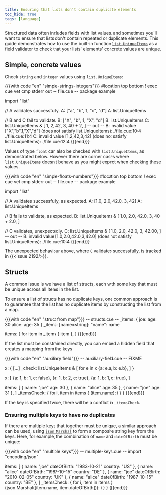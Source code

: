 ```yaml
---
title: Ensuring that lists don't contain duplicate elements
toc_hide: true
tags: [language]
---
```


Structured data often includes fields with list values, and sometimes you'll
want to ensure that lists don't contain repeated or duplicate elements.
This guide demonstrates how to use the built-in function
[`list.UniqueItems`](https://pkg.go.dev/cuelang.org/go/pkg/list#UniqueItems)
as a field validator to check that your lists' elements' concrete values are
unique.

## Simple, concrete values

Check `string` and `integer` values using `list.UniqueItems`:

{{{with code "en" "simple-strings-integers"}}}
#location top bottom
! exec cue vet
cmp stderr out
-- file.cue --
package example

import "list"

// A validates successfully.
A: ["a", "b", 1, "c", "d"]
A: list.UniqueItems

// B and C fail to validate.
B: ["X", "b", 1, "X", "d"]
B: list.UniqueItems
C: list.UniqueItems & [
	1, 2, 42, 3, 40 + 2,
]
-- out --
B: invalid value ["X","b",1,"X","d"] (does not satisfy list.UniqueItems):
    ./file.cue:10:4
    ./file.cue:11:4
C: invalid value [1,2,42,3,42] (does not satisfy list.UniqueItems):
    ./file.cue:12:4
{{{end}}}

Values of type `float` can also be checked with `list.UniqueItems`, as
demonstrated below.
However there are corner cases where `list.UniqueItems` doesn't behave as you
might expect when checking these values.

{{{with code "en" "simple-floats-numbers"}}}
#location top bottom
! exec cue vet
cmp stderr out
-- file.cue --
package example

import "list"

// A validates successfully, as expected.
A: [1.0, 2.0, 42.0, 3, 42]
A: list.UniqueItems

// B fails to validate, as expected.
B: list.UniqueItems & [
	1.0, 2.0, 42.0, 3, 40 + 2.0,
]

// C validates, unexpectedly.
C: list.UniqueItems & [
	1.0, 2.0, 42.0, 3, 42.00,
]
-- out --
B: invalid value [1.0,2.0,42.0,3,42.0] (does not satisfy list.UniqueItems):
    ./file.cue:10:4
{{{end}}}

The unexpected behaviour above, where `C` validates successfully, is tracked in
{{<issue 2192/>}}.

## Structs

A common issue is we have a list of structs, each with some key that must be
unique across all items in the list.

To ensure a list of structs has no duplicate keys, one common approach is to
guarantee that the list has no duplicate items by constructing the list from a
map.

{{{with code "en" "struct from map"}}}
-- structs.cue --
_items: {
	joe: age:   30
	alice: age: 35
}
_items: [name=string]: "name": name

items: [
	for item in _items {
		item
	},
]
{{{end}}}

If the list must be constrained directly, you can embed a hidden field that
creates a mapping from the keys

{{{with code "en" "auxiliary field"}}}
-- auxiliary-field.cue --
FIXME

x: {
	[...]
	_check: list.UniqueItems & [
		for e in x {a: e.a, b: e.b},
	]
}

x: [
	{a: 1, b: 1, c: false},
	{a: 1, b: 2, c: true},
	{a: 1, b: 1, c: true},
]

items: [
	{
		name: "joe"
		age:  30
	},
	{
		name: "alice"
		age:  35
	},
	{
		name: "joe"
		age:  31
	},
]
_itemsCheck: {
	for i, item in items {
		(item.name): i
	}
}
{{{end}}}

If the key is specified twice, there will be a conflict in `_itemsCheck`.

### Ensuring multiple keys to have no duplicates

If there are multiple keys that together must be unique, a similar approach can
be used, using
[`json.Marshal`](https://pkg.go.dev/cuelang.org/go/pkg/encoding/json)  to form a
composite string key from the keys. Here, for example, the combination of `name`
and `dateOfBirth` must be unique:

{{{with code "en" "multiple keys"}}}
-- multiple-keys.cue --
import "encoding/json"

items: [
	{
		name:        "joe"
		dateOfBirth: "1983-10-21"
		country:     "US"
	},
	{
		name:        "alice"
		dateOfBirth: "1987-10-15"
		country:     "DE"
	},
	{
		name:        "joe"
		dateOfBirth: "2010-02-05"
		country:     "UK"
	},
	{
		name:        "alice"
		dateOfBirth: "1987-10-15"
		country:     "BE"
	},
]
_itemsCheck: {
	for i, item in items {
		(json.Marshal([item.name, item.dateOfBirth])): i
	}
}
{{{end}}}
